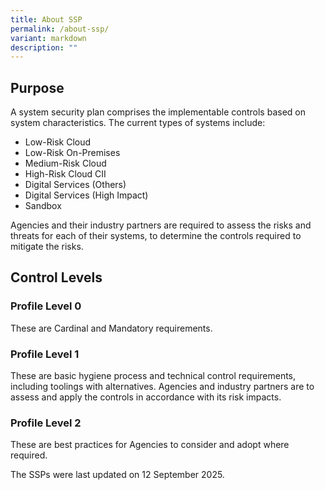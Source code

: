 ```yaml
---
title: About SSP
permalink: /about-ssp/
variant: markdown
description: ""
---
```

<h2>Purpose</h2>

<p>A system security plan comprises the implementable controls based on system characteristics. The current types of systems include:</p>
<ul>
	<li>Low-Risk Cloud</li>
	<li>Low-Risk On-Premises</li>
	<li>Medium-Risk Cloud</li>
	<li>High-Risk Cloud CII</li>
	<li>Digital Services (Others)</li>
	<li>Digital Services (High Impact)</li>
	<li>Sandbox</li>
</ul>

<p>Agencies and their industry partners are required to assess the risks and threats for each of their systems, to determine the controls required to mitigate the risks.</p>

<h2>Control Levels</h2>
<h3>Profile Level 0</h3>
<p>These are Cardinal and Mandatory requirements.</p>
<h3> Profile Level 1</h3>
<p>These are basic hygiene process and technical control requirements, including toolings with alternatives.
Agencies and industry partners are to assess and apply the controls in accordance with its risk impacts.</p> 
<h3>Profile Level 2</h3>
<p>These are best practices for Agencies to consider and adopt where required.</p>

<p>The SSPs were last updated on 12 September 2025.</p>